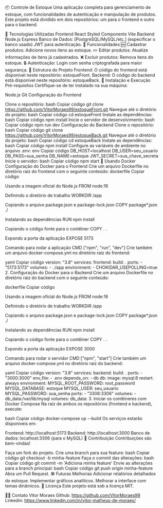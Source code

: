 📦 Controle de Estoque Uma aplicação completa para gerenciamento de estoque, com funcionalidades de autenticação e manipulação de produtos. Este projeto está dividido em dois repositórios: um para o frontend e outro para o backend.

🚀 Tecnologias Utilizadas Frontend React Styled Components Vite Backend Node.js Express Banco de Dados: [PostgreSQL/MySQL/etc.] (especificar o banco usado) JWT para autenticação. 🌟 Funcionalidades 🆕 Cadastrar produtos: Adicione novos itens ao estoque. ✏️ Editar produtos: Atualize informações de itens já cadastrados. ❌ Excluir produtos: Remova itens do estoque. 🔒 Autenticação: Login com senha criptografada para maior segurança. 📂 Estrutura do Projeto Frontend: O código do frontend está disponível neste repositório: estoqueFront. Backend: O código do backend está disponível neste repositório: estoqueBack. 🔧 Instalação e Execução Pré-requisitos Certifique-se de ter instalado na sua máquina:

Node.js Git Configuração do Frontend

Clone o repositório: bash Copiar código git clone https://github.com/VitorMoraes99/estoqueFront.git
Navegue até o diretório do projeto: bash Copiar código cd estoqueFront
Instale as dependências: bash Copiar código npm install
Inicie o servidor de desenvolvimento: bash Copiar código npm run dev Configuração do Backend
Clone o repositório: bash Copiar código git clone https://github.com/VitorMoraes99/estoqueBack.git
Navegue até o diretório do projeto: bash Copiar código cd estoqueBack
Instale as dependências: bash Copiar código npm install
Configure as variáveis de ambiente no arquivo .env: env Copiar código DB_HOST=localhost DB_USER=seu_usuario DB_PASS=sua_senha DB_NAME=estoque JWT_SECRET=sua_chave_secreta
Inicie o servidor: bash Copiar código npm start 🐳 Usando Docker
Configuração do Docker para o Frontend Crie um arquivo Dockerfile no diretório raiz do frontend com o seguinte conteúdo:
dockerfile Copiar código

Usando a imagem oficial do Node.js
FROM node:16

Definindo o diretório de trabalho
WORKDIR /app

Copiando o arquivo package.json e package-lock.json
COPY package*.json ./

Instalando as dependências
RUN npm install

Copiando o código fonte para o contêiner
COPY . .

Expondo a porta da aplicação
EXPOSE 5173

Comando para rodar a aplicação
CMD ["npm", "run", "dev"] Crie também um arquivo docker-compose.yml no diretório raiz do frontend:

yaml Copiar código version: "3.8" services: frontend: build: . ports: - "5173:5173" volumes: - .:/app environment: - CHOKIDAR_USEPOLLING=true 2. Configuração do Docker para o Backend Crie um arquivo Dockerfile no diretório raiz do backend com o seguinte conteúdo:

dockerfile Copiar código

Usando a imagem oficial do Node.js
FROM node:16

Definindo o diretório de trabalho
WORKDIR /app

Copiando o arquivo package.json e package-lock.json
COPY package*.json ./

Instalando as dependências
RUN npm install

Copiando o código fonte para o contêiner
COPY . .

Expondo a porta da aplicação
EXPOSE 3000

Comando para rodar o servidor
CMD ["npm", "start"] Crie também um arquivo docker-compose.yml no diretório raiz do backend:

yaml Copiar código version: "3.8" services: backend: build: . ports: - "3000:3000" env_file: - .env depends_on: - db db: image: mysql:8 restart: always environment: MYSQL_ROOT_PASSWORD: root_password MYSQL_DATABASE: estoque MYSQL_USER: seu_usuario MYSQL_PASSWORD: sua_senha ports: - "3306:3306" volumes: - db_data:/var/lib/mysql volumes: db_data: 3. Iniciar os contêineres com Docker Compose Na raiz de ambos os repositórios (frontend e backend), execute:

bash Copiar código docker-compose up --build Os serviços estarão disponíveis em:

Frontend: http://localhost:5173 Backend: http://localhost:3000 Banco de dados: localhost:3306 (para o MySQL) 🤝 Contribuição Contribuições são bem-vindas!

Faça um fork do projeto. Crie uma branch para sua feature: bash Copiar código git checkout -b minha-feature Faça o commit das alterações: bash Copiar código git commit -m 'Adiciona minha feature' Envie as alterações para a branch principal: bash Copiar código git push origin minha-feature Abra um Pull Request. 🛠️ Futuras Melhorias Adicionar relatórios detalhados do estoque. Implementar gráficos analíticos. Melhorar a interface com temas dinâmicos. 📜 Licença Este projeto está sob a licença MIT.

🧑‍💻 Contato Vitor Moraes Github: https://github.com/VitorMoraes99 Linkedin: https://www.linkedin.com/in/vitor-matheus-de-moraes/
